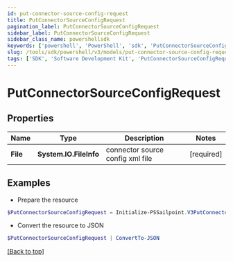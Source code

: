 ```yaml
---
id: put-connector-source-config-request
title: PutConnectorSourceConfigRequest
pagination_label: PutConnectorSourceConfigRequest
sidebar_label: PutConnectorSourceConfigRequest
sidebar_class_name: powershellsdk
keywords: ['powershell', 'PowerShell', 'sdk', 'PutConnectorSourceConfigRequest', 'PutConnectorSourceConfigRequest'] 
slug: /tools/sdk/powershell/v3/models/put-connector-source-config-request
tags: ['SDK', 'Software Development Kit', 'PutConnectorSourceConfigRequest', 'PutConnectorSourceConfigRequest']
---
```



# PutConnectorSourceConfigRequest

## Properties

Name | Type | Description | Notes
------------ | ------------- | ------------- | -------------
**File** | **System.IO.FileInfo** | connector source config xml file | [required]

## Examples

- Prepare the resource
```powershell
$PutConnectorSourceConfigRequest = Initialize-PSSailpoint.V3PutConnectorSourceConfigRequest  -File null
```

- Convert the resource to JSON
```powershell
$PutConnectorSourceConfigRequest | ConvertTo-JSON
```


[[Back to top]](#) 

